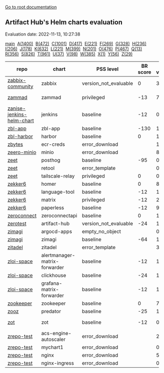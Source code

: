[Go to root documentation](https://vicenteherrera.com/psa-checker)

## Artifact Hub's Helm charts evaluation

Evaluation date: 2022-11-13, 10:27:38

[main](./charts_levels)&nbsp; [A(1400)](./charts_levels_a)&nbsp; [B(472)](./charts_levels_b)&nbsp; [C(1001)](./charts_levels_c)&nbsp; [D(417)](./charts_levels_d)&nbsp; [E(221)](./charts_levels_e)&nbsp; [F(269)](./charts_levels_f)&nbsp; [G(328)](./charts_levels_g)&nbsp; [H(236)](./charts_levels_h)&nbsp; [I(206)](./charts_levels_i)&nbsp; [J(178)](./charts_levels_j)&nbsp; [K(632)](./charts_levels_k)&nbsp; [L(221)](./charts_levels_l)&nbsp; [M(399)](./charts_levels_m)&nbsp; [N(201)](./charts_levels_n)&nbsp; [O(476)](./charts_levels_o)&nbsp; [P(467)](./charts_levels_p)&nbsp; [Q(13)](./charts_levels_q)&nbsp; [R(356)](./charts_levels_r)&nbsp; [S(826)](./charts_levels_s)&nbsp; [T(961)](./charts_levels_t)&nbsp; [U(37)](./charts_levels_u)&nbsp; [V(98)](./charts_levels_v)&nbsp; [W(385)](./charts_levels_w)&nbsp; [X(1)](./charts_levels_x)&nbsp; [Y(56)](./charts_levels_y)&nbsp; [Z(29)](./charts_levels_z)&nbsp; 

| repo | chart | PSS level | BR score | chart version | app version |
|------|------|------|------|------|------|
| [zabbix-community](https://zabbix-community.github.io/helm-zabbix/) | zabbix | version_not_evaluable | 0 | 3.3.1 | 6.0.10 |
| [zammad](https://zammad.github.io/zammad-helm) | zammad | privileged | -13 | 7.0.1 | 5.2.3-32 |
| [zanise-jenkins-helm-chart](https://zanise.github.io/Kubernetes-LW-task/chart1) | jenkins | baseline | -12 | 0.1.0 | 1.1 |
| [zbl-app](https://zeblok.github.io/zbl-app-helm/) | zbl-app | baseline | -130 | 1.2.3 | 1.16.1 |
| [zbl-harbor](https://zeblok.github.io/zbl-harbor-helm/) | harbor | baseline | 0 | 1.10.1 | 2.6.1 |
| [zbytes](https://zbytes.github.io/helm-charts/) | ecr-creds | error_download |  | 1.0.3 | 1.0.0 |
| [zeero-minio](https://cts-zeero.github.io/minio) | minio | error_download |  | 8.0.3 | master |
| [zeet](https://helm.zeet.dev) | posthog | baseline | -95 | 0.23.2 | 1.36.1 |
| [zeet](https://helm.zeet.dev) | retool | error_template |  | 0.4.11 | 2.95.3 |
| [zeet](https://helm.zeet.dev) | tailscale-relay | privileged | 0 | 0.1.5 | v1.24.2 |
| [zekker6](https://zekker6.github.io/helm-charts) | homer | baseline | 0 | 8.1.1 | v22.10.1 |
| [zekker6](https://zekker6.github.io/helm-charts) | language-tool | baseline | -12 | 1.0.0 | 5.8 |
| [zekker6](https://zekker6.github.io/helm-charts) | matrix | privileged | -12 | 2.13.0 | 1.71.0 |
| [zekker6](https://zekker6.github.io/helm-charts) | paperless | baseline | -12 | 9.5.2 | 1.9.2 |
| [zeroconnect](https://saas-repo.zerosystems.com/helm) | zeroconnectapi | baseline | 0 | 1.9.0 | 1.9.0.41 |
| [zerotest](https://raw.githubusercontent.com/zzhzero/hub/master/docs/chart) | artifact-hub | version_not_evaluable | -24 | 1.1.0 | 1.1.0 |
| [zimagi](https://zimagi.github.io/charts) | argocd-apps | empty_no_object |  | 0.1.3 |  |
| [zimagi](https://zimagi.github.io/charts) | zimagi | baseline | -64 | 1.0.51 | 0.10.1 |
| [zitadel](https://charts.zitadel.com) | zitadel | error_template |  | 3.3.2 | v2.2.0 |
| [zloi-space](https://chartmuseum.zloi.space/) | alertmanager-matrix-forwarder | baseline | -12 | 1.0.0 | 1.0.0 |
| [zloi-space](https://chartmuseum.zloi.space/) | clickhouse | baseline | -24 | 1.2.0 | 21.3.20 |
| [zloi-space](https://chartmuseum.zloi.space/) | grafana-matrix-forwarder | baseline | -12 | 1.0.0 | 0.6.0 |
| [zookeeper](https://patanjalic.github.io/zookeeper-clone/) | zookeeper | baseline | 0 | 7.6.0 | 3.7.0 |
| [zooz](https://zooz.github.io/helm/) | predator | baseline | -25 | 1.6.3 | 1.6 |
| [zot](https://zotregistry.io/helm-charts/) | zot | baseline | -12 | 0.1.12 | v1.4.3-rc6 |
| [zrepo-test](http://pqbbvd.natappfree.cc/charts/index.yaml) | acs-engine-autoscaler | error_download |  | 2.1.3 | 2.1.1 |
| [zrepo-test](http://pqbbvd.natappfree.cc/charts/index.yaml) | mychart1 | error_download |  | 0.3.0 | 1.16.0 |
| [zrepo-test](http://pqbbvd.natappfree.cc/charts/index.yaml) | nginx | error_download |  | 5.1.5 | 1.16.1 |
| [zrepo-test](http://pqbbvd.natappfree.cc/charts/index.yaml) | nginx-ingress | error_download |  | 0.9.5 | 0.10.2 |
